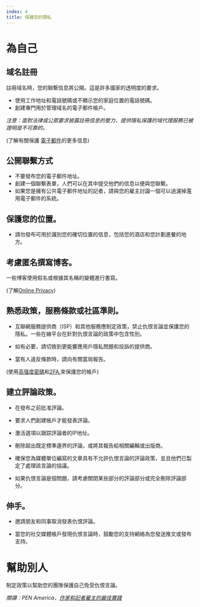 ```yaml
---
index: 4
title: 保護您的隱私
---
```

# 為自己

## 域名註冊
註冊域名時，您的聯繫信息將公開。這是許多國家的透明度的要求。

*   使用工作地址和電話號碼或不顯示您的家庭位置的電話號碼。
*   創建專門用於管理域名的電子郵件帳戶。

*注意：面對法律或公眾要求披露註冊信息的壓力，提供隱私保護的域代理服務已被證明是不可靠的。*

(了解有關保護 [電子郵件](umbrella://communications/email/beginner)的更多信息)

## 公開聯繫方式

*   不要發布您的電子郵件地址。
*   創建一個聯繫表單，人們可以在其中提交他們的信息以便與您聯繫。
*   如果您是擁有公共電子郵件地址的記者，請與您的雇主討論一個可以過濾掉濫用電子郵件的系統。

## 保護您的位置。
*   請勿發布可用於識別您的確切位置的信息，包括您的酒店和您計劃進餐的地方。

## 考慮匿名撰寫博客。

一些博客使用假名或根據其名稱的變體進行書寫。

(了解[Online Privacy](umbrella://communications/online-privacy))

## 熟悉政策，服務條款或社區準則。

*   互聯網服務提供商（ISP）和其他服務應制定政策，禁止仇恨言論並保護您的隱私。一些在線平台在針對仇恨言論的政策中包含性別。

*   如有必要，請切換到更能響應用戶隱私問題和投訴的提供商。

*   當有人違反條款時，請向有關當局報告。

(使用[高强度密碼](umbrella://information/passwords/beginner)和[2FA.](umbrella://information/passwords/advanced)來保護您的帳戶)

## 建立評論政策。

*   在發布之前批准評論。

*   要求人們創建帳戶才能發表評論。

* 激活選項以跟踪評論者的IP地址。

*   刪除超出既定標準邊界的評論，或將其報告給相關編輯或出版商。

*   確保您為媒體單位編寫的文章具有不允許仇恨言論的評論政策，並且他們已製定了處理該言論的協議。

*   如果仇恨言論是個問題，請考慮關閉某些部分的評論部分或完全刪除評論部分。

## 伸手。

*   邀請朋友和同事取消發表仇恨評論。

*   當您的社交媒體帳戶發現仇恨言論時，鼓勵您的支持網絡為您發送推文或發布支持。

# 幫助別人

制定政策以幫助您的團隊保護自己免受仇恨言論。

*閱讀：PEN America，[作家和記者雇主的最佳實踐](https://onlineharassmentfieldmanual.pen.org/best-practices-for-employers-of-writers-and-journalists/)*